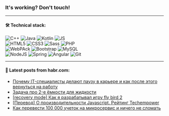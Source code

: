### It's working? Don't touch!

---

#### 🛠️ Technical stack:

![C++](https://img.shields.io/badge/C++-informational?logo=c%2B%2B&style=flat&logoColor=white&color=9C033A)
![Java](https://img.shields.io/badge/Java-informational?logo=java&style=flat&logoColor=white&color=007396)
![Kotlin](https://img.shields.io/badge/Kotlin-informational?logo=Kotlin&style=flat&logoColor=white&color=0095D5)
![JS](https://img.shields.io/badge/JS-informational?logo=javaScript&style=flat&logoColor=black&color=F7Df1E) <br>
![HTML5](https://img.shields.io/badge/HTML5-informational?logo=html5&style=flat&logoColor=white&color=E34F26)
![CSS3](https://img.shields.io/badge/CSS3-informational?logo=css3&style=flat&logoColor=white&color=157286)
![Sass](https://img.shields.io/badge/Saas-informational?logo=sass&style=flat&logoColor=white&color=hotpink)
![PHP](https://img.shields.io/badge/PHP-informational?logo=php&style=flat&logoColor=white&color=777BB4) <br>
![WebPAck](https://img.shields.io/badge/WebPack-informational?logo=webPack&style=flat&logoColor=white&color=FF6F00)
![Bootstrap](https://img.shields.io/badge/Bootstrap-informational?logo=Bootstrap&style=flat&logoColor=white&color=7952B3)
![MySQL](https://img.shields.io/badge/MySQL-informational?logo=MySQL&style=flat&logoColor=white&color=00f) <br>
![NodeJS](https://img.shields.io/badge/NodeJS-informational?logo=node.js&style=flat&logoColor=white&color=43853D)
![Spring](https://img.shields.io/badge/Spring-informational?logo=Spring&style=flat&logoColor=white&color=0A9EDC)
![Angular](https://img.shields.io/badge/Vue-informational?logo=vue.js&style=flat&logoColor=white&color=red)
![Git](https://img.shields.io/badge/Git-informational?logo=git&style=flat&logoColor=white&color=darkorange)

___

#### 💬 Latest posts from habr.com:

<!-- BLOG-POST-LIST:START -->
- [Почему IT-специалисты делают паузу в карьере и как после этого вернуться на работу](https://habr.com/ru/post/662557/?utm_source=habrahabr&utm_medium=rss&utm_campaign=662557)
- [Задача про 2-e ёмкости для жидкости](https://habr.com/ru/post/662561/?utm_source=habrahabr&utm_medium=rss&utm_campaign=662561)
- [[recovery mode] Как я разрабатывал игру fly bird 2](https://habr.com/ru/post/662559/?utm_source=habrahabr&utm_medium=rss&utm_campaign=662559)
- [[Перевод] О производительности Javascript. Рейтинг Techempower](https://habr.com/ru/post/662521/?utm_source=habrahabr&utm_medium=rss&utm_campaign=662521)
- [Как перевести 100 000 учеток на микросервис и ничего не сломать](https://habr.com/ru/post/662467/?utm_source=habrahabr&utm_medium=rss&utm_campaign=662467)
<!-- BLOG-POST-LIST:END -->
